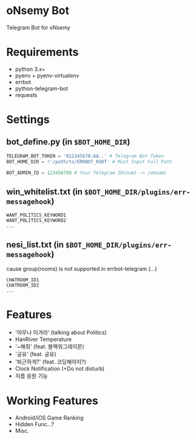 oNsemy Bot
===========
Telegram Bot for oNsemy

# Requirements

* python 3.x+
* pyenv + pyenv-virtualenv
* errbot
* python-telegram-bot
* requests

# Settings

## bot_define.py (in `$BOT_HOME_DIR`)

```python
TELEGRAM_BOT_TOKEN = '012345678:AA..' # Telegram Bot Token
BOT_HOME_DIR = r'/path/to/ERRBOT_ROOT' # Must Input Full Path

BOT_ADMIN_ID = 123456789 # Your Telegram ID(num) -> /whoami
```

## win_whitelist.txt (in `$BOT_HOME_DIR/plugins/err-messagehook`)

```
WANT_POLITICS_KEYWORD1
WANT_POLITICS_KEYWORD2
...
```

## nesi_list.txt (in `$BOT_HOME_DIR/plugins/err-messagehook`)

cause group(rooms) is not supported in errbot-telegram (...)

```
CHATROOM_ID1
CHATROOM_ID2
...
```

# Features

* '아무나 이겨라' (talking about Politics)
* HanRiver Temperature
* '~해줘' (feat. 블랙워그레이몬)
* '공유' (feat. 공유)
* '퇴근하게?' (feat. 코딩해야지?)
* Clock Notification (+Do not disturb)
* 지름 응원 기능

# Working Features

* Android/iOS Game Ranking
* Hidden Func...?
* Misc.
